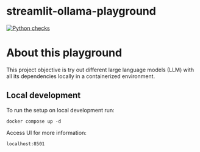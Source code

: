# streamlit-ollama-playground

[![Python checks](https://github.com/atrakic/streamlit-ollama-playground/actions/workflows/python.yaml/badge.svg)](https://github.com/atrakic/streamlit-ollama-playground/actions/workflows/python.yaml)


# About this playground
This project objective is try out different large language models (LLM) with all its dependencies locally in a containerized environment.


## Local development

To run the setup on local development run:

```
docker compose up -d
```


Access UI for more information:


```
localhost:8501
```
